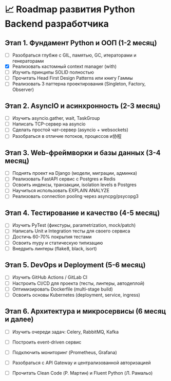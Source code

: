 # 📈 Roadmap развития Python Backend разработчика

## Этап 1. Фундамент Python и ООП (1-2 месяц)
- [ ] Разобраться глубже с GIL, памятью, GC, итераторами и генераторами
- [x] Реализовать кастомный context manager (with)
- [ ] Изучить принципы SOLID полностью
- [ ] Прочитать Head First Design Patterns или книгу Гаммы
- [ ] Реализовать 3 паттерна проектирования (Singleton, Factory, Observer)

## Этап 2. AsyncIO и асинхронность (2-3 месяц)
- [ ] Изучить asyncio.gather, wait, TaskGroup
- [ ] Написать TCP-сервер на asyncio
- [ ] Сделать простой чат-сервер (asyncio + websockets)
- [ ] Разобраться в отличие потоков, процессов и协程

## Этап 3. Web-фреймворки и базы данных (3-4 месяц)
- [ ] Поднять проект на Django (модели, миграции, админка)
- [ ] Реализовать FastAPI сервис с Postgres и Redis
- [ ] Освоить индексы, транзакции, isolation levels в Postgres
- [ ] Научиться использовать EXPLAIN ANALYZE
- [ ] Реализовать connection pooling через asyncpg/psycopg3

## Этап 4. Тестирование и качество (4-5 месяц)
- [ ] Изучить PyTest (фикстуры, parametrization, mock/patch)
- [ ] Написать Unit и Integration тесты для своего сервиса
- [ ] Достичь 60-70% покрытия тестами
- [ ] Освоить mypy и статическую типизацию
- [ ] Внедрить линтеры (flake8, black, isort)

## Этап 5. DevOps и Deployment (5-6 месяц)
- [ ] Изучить GitHub Actions / GitLab CI
- [ ] Настроить CI/CD для проекта (тесты, линтеры, автодеплой)
- [ ] Оптимизировать Dockerfile (multi-stage build)
- [ ] Освоить основы Kubernetes (deployment, service, ingress)

## Этап 6. Архитектура и микросервисы (6 месяц и далее)
- [ ] Изучить очереди задач: Celery, RabbitMQ, Kafka
- [ ] Построить event-driven сервис
- [ ] Подключить мониторинг (Prometheus, Grafana)
- [ ] Разобраться с API Gateway и централизованной авторизацией
- [ ] Прочитать Clean Code (Р. Мартин) и Fluent Python (Л. Рамальо)

